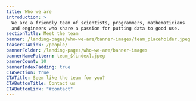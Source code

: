 ```yaml
---
title: Who we are
introduction: >
  We are a friendly team of scientists, programmers, mathematicians
  and engineers who share a passion for putting data to good use.
sectionTitle: Meet the team
banner: /landing-pages/who-we-are/banner-images/team_placeholder.jpeg
teaserCTALink: /people/
bannerFolder: /landing-pages/who-we-are/banner-images
bannerNamePattern: team_${index}.jpeg
bannerCount: 10
bannerIndexPadding: true
CTASection: true
CTATitle: Seem like the team for you?
CTAButtonTitle: Contact us
CTAButtonLink: "#contact"
---
```

